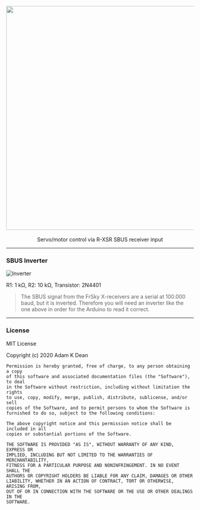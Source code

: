 <p align="center">
  <img src="https://user-images.githubusercontent.com/1639527/86492238-56925a80-bd65-11ea-8763-8e9960e668e8.png" width="600"><br><br>
  Servo/motor control via R-XSR SBUS receiver input<br>
</p>

----

### SBUS Inverter

![Inverter](https://user-images.githubusercontent.com/1639527/86492451-18e20180-bd66-11ea-96cb-001294850b62.png)

R1: 1 kΩ, R2: 10 kΩ, Transistor: 2N4401

> The SBUS signal from the FrSky X-receivers are a serial at 100.000 baud, but it is inverted. Therefore you will need an inverter like the one above in order for the Arduino to read it correct.

----

### License

MIT License

Copyright (c) 2020 Adam K Dean

```
Permission is hereby granted, free of charge, to any person obtaining a copy
of this software and associated documentation files (the "Software"), to deal
in the Software without restriction, including without limitation the rights
to use, copy, modify, merge, publish, distribute, sublicense, and/or sell
copies of the Software, and to permit persons to whom the Software is
furnished to do so, subject to the following conditions:

The above copyright notice and this permission notice shall be included in all
copies or substantial portions of the Software.

THE SOFTWARE IS PROVIDED "AS IS", WITHOUT WARRANTY OF ANY KIND, EXPRESS OR
IMPLIED, INCLUDING BUT NOT LIMITED TO THE WARRANTIES OF MERCHANTABILITY,
FITNESS FOR A PARTICULAR PURPOSE AND NONINFRINGEMENT. IN NO EVENT SHALL THE
AUTHORS OR COPYRIGHT HOLDERS BE LIABLE FOR ANY CLAIM, DAMAGES OR OTHER
LIABILITY, WHETHER IN AN ACTION OF CONTRACT, TORT OR OTHERWISE, ARISING FROM,
OUT OF OR IN CONNECTION WITH THE SOFTWARE OR THE USE OR OTHER DEALINGS IN THE
SOFTWARE.
```
